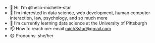 - 👋 Hi, I’m @hello-michelle-star
- 👀 I’m interested in data science, web development, human computer interaction, law, psychology, and so much more
- 🌱 I’m currently learning data science at the University of Pittsburgh
- 📫 How to reach me: email mich3star@gmail.com
- 😄 Pronouns: she/her

<!---
hello-michelle-star/hello-michelle-star is a ✨ special ✨ repository because its `README.md` (this file) appears on your GitHub profile.
You can click the Preview link to take a look at your changes.
--->
